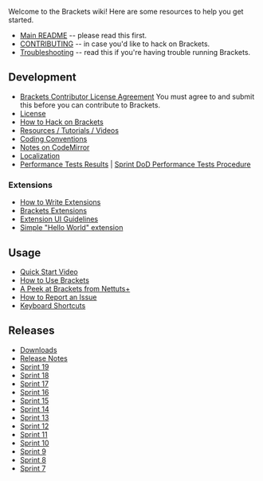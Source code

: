 Welcome to the Brackets wiki! Here are some resources to help you get started.

* [Main README](https://github.com/adobe/brackets/blob/master/README.md) -- please read this first.
* [CONTRIBUTING](https://github.com/adobe/brackets/blob/master/CONTRIBUTING.md) -- in case you'd like to hack on Brackets.
* [Troubleshooting](https://github.com/adobe/brackets/wiki/Troubleshooting) -- read this if you're having trouble running Brackets.

## Development

* [Brackets Contributor License Agreement](http://dev.brackets.io/brackets-contributor-license-agreement.html) You must agree to and submit this before you can contribute to Brackets.
* [License](https://github.com/adobe/brackets/blob/master/LICENSE)
* [How to Hack on Brackets](https://github.com/adobe/brackets/wiki/How-to-Hack-on-Brackets)
* [Resources / Tutorials / Videos](https://github.com/adobe/brackets/wiki/Resources)
* [Coding Conventions](https://github.com/adobe/brackets/wiki/Brackets-Coding-Conventions)
* [Notes on CodeMirror](https://github.com/adobe/brackets/wiki/Notes-on-CodeMirror)
* [Localization](https://github.com/adobe/brackets/wiki/Localization)
* [Performance Tests Results](https://docs.google.com/spreadsheet/ccc?key=0Aras0diokeHxdEc5RGtOeVI0V0xGU3FPUXBuX3ZYTlE) | [Sprint DoD Performance Tests Procedure](https://github.com/adobe/brackets/wiki/Performance-Tests-Procedure)

### Extensions
* [How to Write Extensions](https://github.com/adobe/brackets/wiki/How-to-Write-Extensions)
* [Brackets Extensions](https://github.com/adobe/brackets/wiki/Brackets-Extensions)
* [Extension UI Guidelines](https://github.com/adobe/brackets/wiki/Extension-UI-Guidelines)
* [Simple "Hello World" extension](https://github.com/adobe/brackets/wiki/Simple-%22Hello-World%22-extension)

## Usage
* [Quick Start Video](http://www.youtube.com/watch?v=VKitqLpJtAY&feature=plcp)
* [How to Use Brackets](https://github.com/adobe/brackets/wiki/How-to-Use-Brackets)
* [A Peek at Brackets from Nettuts+](http://net.tutsplus.com/tutorials/tools-and-tips/a-peek-at-brackets/)
* [How to Report an Issue](https://github.com/adobe/brackets/wiki/How-to-Report-an-Issue)
* [Keyboard Shortcuts](https://github.com/adobe/brackets/wiki/Keyboard-Shortcuts)

## Releases

* [Downloads](http://download.brackets.io)
* [Release Notes](https://github.com/adobe/brackets/wiki/Release-Notes)
 * [Sprint 19](https://github.com/adobe/brackets/wiki/Release-Notes:-Sprint-19)
 * [Sprint 18](https://github.com/adobe/brackets/wiki/Release-Notes:-Sprint-18)
 * [Sprint 17](https://github.com/adobe/brackets/wiki/Release-Notes:-Sprint-17)
 * [Sprint 16](https://github.com/adobe/brackets/wiki/Release-Notes:-Sprint-16)
 * [Sprint 15](https://github.com/adobe/brackets/wiki/Release-Notes:-Sprint-15)
 * [Sprint 14](https://github.com/adobe/brackets/wiki/Release-Notes:-Sprint-14)
 * [Sprint 13](https://github.com/adobe/brackets/wiki/Release-Notes:-Sprint-13)
 * [Sprint 12](https://github.com/adobe/brackets/wiki/Release-Notes:-Sprint-12)
 * [Sprint 11](https://github.com/adobe/brackets/wiki/Release-Notes:-Sprint-11)
 * [Sprint 10](https://github.com/adobe/brackets/wiki/Release-Notes:-Sprint-10)
 * [Sprint 9](https://github.com/adobe/brackets/wiki/Release-Notes:-Sprint-9)
 * [Sprint 8](https://github.com/adobe/brackets/wiki/Release-Notes:-Sprint-8)
 * [Sprint 7](https://github.com/adobe/brackets/wiki/Release-Notes:-Sprint-7)